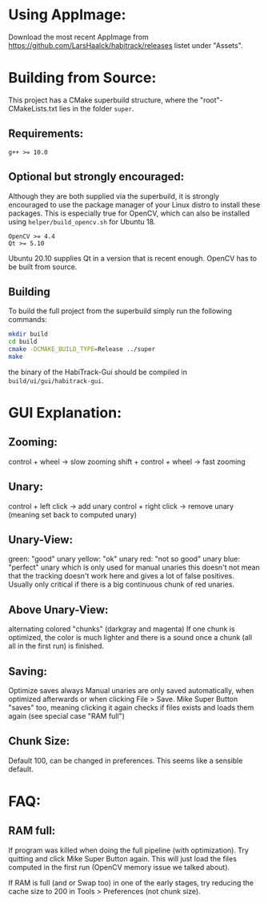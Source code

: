 # Using AppImage:
Download the most recent AppImage from https://github.com/LarsHaalck/habitrack/releases listet under "Assets".

# Building from Source:
This project has a CMake superbuild structure, where the "root"-CMakeLists.txt lies in the folder `super`.

## Requirements:
```
g++ >= 10.0
```

## Optional but strongly encouraged:
Although they are both supplied via the superbuild, it is strongly encouraged to use the package manager of your Linux distro to install these packages.
This is especially true for OpenCV, which can also be installed using `helper/build_opencv.sh` for Ubuntu 18.

```
OpenCV >= 4.4
Qt >= 5.10
```

Ubuntu 20.10 supplies Qt in a version that is recent enough.
OpenCV has to be built from source.

## Building
To build the full project from the superbuild simply run the following commands:

```bash
mkdir build
cd build
cmake -DCMAKE_BUILD_TYPE=Release ../super
make
```
the binary of the HabiTrack-Gui should be compiled in `build/ui/gui/habitrack-gui`.


# GUI Explanation:
## Zooming:
control + wheel -> slow zooming
shift + control + wheel -> fast zooming

## Unary:
control + left click -> add unary
control + right click -> remove unary (meaning set back to computed unary)

## Unary-View:
green: "good" unary
yellow: "ok" unary
red: "not so good" unary
blue: "perfect" unary which is only used for manual unaries
this doesn't not mean that the tracking doesn't work here and gives a lot of false positives.
Usually only critical if there is a big continuous chunk of red unaries.

## Above Unary-View:
alternating colored "chunks" (darkgray and magenta)
If one chunk is optimized, the color is much lighter and there is a sound once a chunk (all all in the first run) is finished.

## Saving:
Optimize saves always
Manual unaries are only saved automatically, when optimized afterwards or when clicking File > Save.
Mike Super Button "saves" too, meaning clicking it again checks if files exists and loads them again (see special case "RAM full")

## Chunk Size:
Default 100, can be changed in preferences. This seems like a sensible default.

# FAQ:
## RAM full:
If program was killed when doing the full pipeline (with optimization). Try quitting and click Mike Super Button again.
This will just load the files computed in the first run (OpenCV memory issue we talked about).

If RAM is full (and or Swap too) in one of the early stages, try reducing the cache size to 200 in Tools > Preferences (not chunk size).

